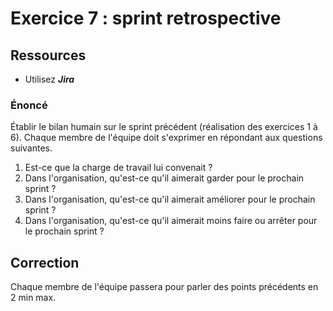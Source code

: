 # Exercice 7 : sprint retrospective

## Ressources

- Utilisez ***Jira***

### Énoncé

Établir le bilan humain sur le sprint précédent (réalisation des exercices 1 à 6).
Chaque membre de l'équipe doit s'exprimer en répondant aux questions suivantes.

1. Est-ce que la charge de travail lui convenait ?
2. Dans l'organisation, qu'est-ce qu'il aimerait garder pour le prochain sprint ?
3. Dans l'organisation, qu'est-ce qu'il aimerait améliorer pour le prochain sprint ?
4. Dans l'organisation, qu'est-ce qu'il aimerait moins faire ou arrêter pour le prochain sprint ?

## Correction

Chaque membre de l'équipe passera pour parler des points précédents en 2 min max.